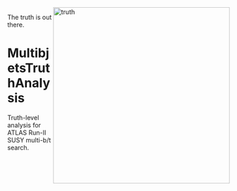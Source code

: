 
<img src="http://i.imgur.com/cQ90uWb.jpg" width="400" align="right" alt="truth" />

The truth is out there.

# MultibjetsTruthAnalysis

Truth-level analysis for ATLAS Run-II SUSY multi-b/t search.